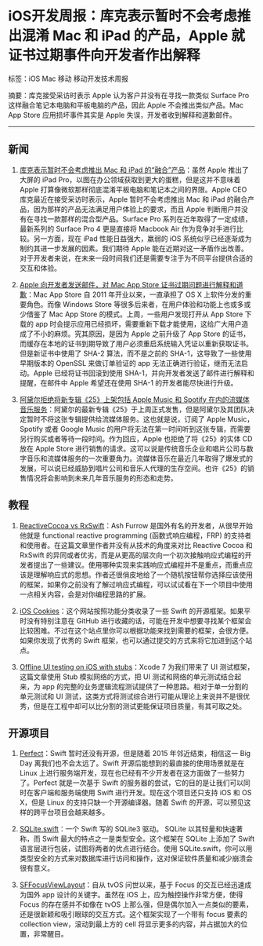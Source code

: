 # iOS开发周报：库克表示暂时不会考虑推出混淆 Mac 和 iPad 的产品，Apple 就证书过期事件向开发者作出解释

标签：iOS Mac 移动 移动开发技术周报

摘要：库克接受采访时表示 Apple 认为客户并没有在寻找一款类似 Surface Pro 这样融合笔记本电脑和平板电脑的产品，因此 Apple 不会推出类似产品。Mac App Store 应用损坏事件其实是 Apple 失误，开发者收到解释和道歉邮件。

---

## 新闻

1. [库克表示暂时不会考虑推出 Mac 和 iPad 的“融合”产品](http://www.independent.ie/business/technology/tim-cook-apple-wont-create-converged-macbook-and-ipad-34201986.html)：虽然 Apple 推出了大屏的 iPad Pro，以图在办公领域获取到更大的蛋糕，但是这并不意味着 Apple 打算像微软那样彻底混淆平板电脑和笔记本之间的界限。Apple CEO 库克最近在接受采访时表示，Apple 暂时不会考虑推出 Mac 和 iPad 的融合产品，因为那样的产品无法满足用户体验上的要求，而且 Apple 判断用户并没有在寻找一款那样的混合型产品。Surface Pro 系列在近年取得了一定成绩，最新系列的 Surface Pro 4 更是直接将 Macbook Air 作为竞争对手进行比较。另一方面，现在 iPad 性能日益强大，羸弱的 iOS 系统似乎已经逐渐成为制约其进一步发展的因素。我们期待 Apple 能在近期对这一矛盾作出改善。对于开发者来说，在未来一段时间我们还是需要专注于为不同平台提供合适的交互和体验。

2. [Apple 向开发者发送邮件，对 Mac App Store 证书过期问题进行解释和道歉](http://www.macrumors.com/2015/11/17/apple-responds-mac-app-store-certificate/)：Mac App Store 自 2011 年开业以来，一直承担了 OS X 上软件分发的重要角色。而像 Windows Store 等很多后来者，在用户体验和功能上也或多或少借鉴了 Mac App Store 的模式。上周，一些用户发现打开从 App Store 下载的 app 时会提示应用已经损坏，需要重新下载才能使用，这给广大用户造成了不小的麻烦。究其原因，是因为 Apple 之前升级了 App Store 的证书，而缓存在本地的证书到期导致了用户必须重启系统输入凭证以重新获取证书。但是新证书中使用了 SHA-2 算法，而不是之前的 SHA-1，这导致了一些使用早期版本的 OpenSSL 来做订单验证的 app 无法正确进行验证，继而无法启动。Apple 已经将证书回滚到使用 SHA-1，并向开发者发送了邮件进行解释和提醒，在邮件中 Apple 希望还在使用 SHA-1 的开发者能尽快进行升级。

3. [阿黛尔拒绝将新专辑《25》上架包括 Apple Music 和 Spotify 在内的流媒体音乐服务](http://www.theguardian.com/music/2015/nov/19/adele-new-album-25-not-stream-spotify-apple-music)：阿黛尔的最新专辑《25》于上周正式发售，但是阿黛尔及其团队决定暂时不将这张专辑提供给流媒体服务。这也就是说，订阅了 Apple Music，Spotify 或者 Google Music 的用户将无法在第一时间听到这张专辑，而需要另行购买或者等待一段时间。作为回应，Apple 也拒绝了将《25》的实体 CD 放在 Apple Store 进行销售的请求。这可以说是传统音乐企业和唱片公司与数字音乐和流媒体服务的一次重要角力。流媒体音乐在最近几年取得了爆发式的发展，可以说已经威胁到唱片公司和音乐人代理的生存空间。也许《25》的销售情况将会影响到未来几年音乐服务的形态和走势。

## 教程

1. [ReactiveCocoa vs RxSwift](https://ashfurrow.com/blog/reactivecocoa-vs-rxswift/)：Ash Furrow 是国外有名的开发者，从很早开始他就是 functional reactive programming (函数式响应编程，FRP) 的支持者和使用者。在这篇文章里作者并没有从技术的角度来对比 Reactive Cocoa 和 RxSwift 的异同或者优劣，而是从更高的层次向一个初次接触响应式编程的开发者提出了一些建议。使用哪种实现来实践响应式编程并不是重点，而重点应该是理解响应式的思想。作者还很俏皮地给了一个随机按钮帮你选择应该使用的框架，如果你之前没有了解过响应式编程，可以试试看在下一个项目中使用一点相关内容，会是对你编程思路的扩展。

2. [iOS Cookies](http://www.ioscookies.com/)：这个网站按照功能分类收录了一些 Swift 的开源框架。如果平时没有特别注意在 GitHub 进行收藏的话，可能在开发中想要寻找某个框架会比较困难。不过在这个站点里你可以根据功能来找到需要的框架，会很方便。如果你发现了优秀的 Swift 框架，也可以通过提交的方式来将它加进到这个站点。

3. [Offline UI testing on iOS with stubs](http://tech.just-eat.com/2015/11/23/offline-ui-testing-on-ios-with-stubs/)：Xcode 7 为我们带来了 UI 测试框架，这篇文章使用 Stub 模拟网络的方式，把 UI 测试和网络的单元测试结合起来，为 app 的完整的业务逻辑流程测试提供了一种思路。相对于单一分割的单元测试和 UI 测试，这类方式将测试综合进行可能从理论上来说并不是很优秀，但是在工程中却可以比分割的测试更能保证项目质量，有其可取之处。

## 开源项目

1. [Perfect](https://github.com/PerfectlySoft/Perfect)：Swift 暂时还没有开源，但是随着 2015 年邻近结束，相信这一 Big Day 离我们也不会太远了。Swift 开源后能想到的最直接的使用场景就是在 Linux 上进行服务端开发，现在也已经有不少开发者在这方面做了一些努力了。Perfect 就是一次基于 Swift 的服务器的尝试，它的目的是让我们可以同时在客户端和服务端使用 Swift 进行开发。现在这个项目还只支持 iOS 和 OS X，但是 Linux 的支持只缺一个开源编译器。随着 Swift 的开源，可以预见这样的跨平台项目会越来越多。

2. [SQLite.swift](https://github.com/stephencelis/SQLite.swift)：一个 Swift 写的 SQLite3 驱动。 SQLite 以其轻量和快速著称，而 Swift 最大的特点之一是类型安全。这个框架在 SQLite 上添加了 Swift 语言层进行包装，试图将两者的优点进行结合。使用 SQLite.swift，你可以用类型安全的方式来对数据库进行访问和操作，这对保证软件质量和减少崩溃会很有意义。

3. [SFFocusViewLayout](https://github.com/fdzsergio/SFFocusViewLayout)：自从 tvOS 问世以来，基于 Focus 的交互已经迅速成为国外 app 设计的关键字。虽然在 iOS 上，应为触控操作非常方便，使得 Focus 的存在感并不如像在 tvOS 上那么强，但是偶尔加入一点类似的要素，还是很新颖和吸引眼球的交互方式。这个框架实现了一个带有 focus 要素的 collection view，滚动到最上方的 cell 将显示更多的内容，并占据加大的位置，非常醒目。
